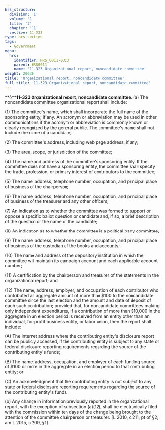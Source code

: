```yaml
---
hrs_structure:
  division: '1'
  volume: '1'
  title: '2'
  chapter: '11'
  section: 11-323
type: hrs_section
tags:
  - Government
menu:
  hrs:
    identifier: HRS_0011-0323
    parent: HRS0011
    name: '11-323 Organizational report, noncandidate committee'
weight: 20630
title: 'Organizational report, noncandidate committee'
full_title: '11-323 Organizational report, noncandidate committee'
---
```

**§****11-323 Organizational report, noncandidate committee.** (a) The noncandidate committee organizational report shall include:

(1) The committee's name, which shall incorporate the full name of the sponsoring entity, if any. An acronym or abbreviation may be used in other communications if the acronym or abbreviation is commonly known or clearly recognized by the general public. The committee's name shall not include the name of a candidate;

(2) The committee's address, including web page address, if any;

(3) The area, scope, or jurisdiction of the committee;

(4) The name and address of the committee's sponsoring entity. If the committee does not have a sponsoring entity, the committee shall specify the trade, profession, or primary interest of contributors to the committee;

(5) The name, address, telephone number, occupation, and principal place of business of the chairperson;

(6) The name, address, telephone number, occupation, and principal place of business of the treasurer and any other officers;

(7) An indication as to whether the committee was formed to support or oppose a specific ballot question or candidate and, if so, a brief description of the question or the name of the candidate;

(8) An indication as to whether the committee is a political party committee;

(9) The name, address, telephone number, occupation, and principal place of business of the custodian of the books and accounts;

(10) The name and address of the depository institution in which the committee will maintain its campaign account and each applicable account number;

(11) A certification by the chairperson and treasurer of the statements in the organizational report; and

(12) The name, address, employer, and occupation of each contributor who contributed an aggregate amount of more than $100 to the noncandidate committee since the last election and the amount and date of deposit of each such contribution; provided that, for noncandidate committees making only independent expenditures, if a contribution of more than $10,000 in the aggregate in an election period is received from an entity other than an individual, for-profit business entity, or labor union, then the report shall include:

(A) The internet address where the contributing entity's disclosure report can be publicly accessed, if the contributing entity is subject to any state or federal disclosure reporting requirements regarding the source of the contributing entity's funds;

(B) The name, address, occupation, and employer of each funding source of $100 or more in the aggregate in an election period to that contributing entity; or

(C) An acknowledgment that the contributing entity is not subject to any state or federal disclosure reporting requirements regarding the source of the contributing entity's funds.

(b) Any change in information previously reported in the organizational report, with the exception of subsection (a)(12), shall be electronically filed with the commission within ten days of the change being brought to the attention of the committee chairperson or treasurer. [L 2010, c 211, pt of §2; am L 2015, c 209, §1]